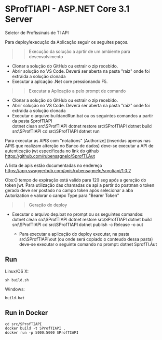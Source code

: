 # SProfTIAPI - ASP.NET Core 3.1 Server

Seletor de Profissinais de TI API

Para deploy/execução da Aplicação seguir os seguites paços.

>> Execução da solução a aprtir de um ambiente para desenvolvimento
- Clonar a solução do GitHub ou extrair o zip recebido.
- Abrir solução no VS Code. Deverá ser aberta na pasta "raiz" onde foi extraida a solução clonada
- Executar a aplcação .Net core pressionando F5.

>> Executar a Aplicação a pelo prompt de comando
- Clonar a solução do GitHub ou extrair o zip recebido.
- Abrir solução no VS Code. Deverá ser aberta na pasta "raiz" onde foi extraida a solução clonada
- Executar o arquivo buildandRun.bat ou os seguintes comandos a partir da pasta SprofTIAPI\
dotnet clean  src\SProfTIAPI
dotnet restore src\SProfTIAPI
dotnet build src\SProfTIAPI
cd src\SProfTIAPI
dotnet run

Para executar as APIS com "notations" [Authorize] (inseridas apenas nas APIS que realizam alterção no Banco de dados) deve-se executar a API de autenticação jwt especificada no link do github https://github.com/rubensagnelo/SprofTI.Aut 

A lista de apis estão documentadas no endereço https://app.swaggerhub.com/apis/rubensagnelo/sprotiapi/1.0.2

Obs:O tempo de expiração está valido para 120 seg após a geração do token jwt. 
Para utilização das chamadas de api a partir do postman o token gerado deve ser postado no campo token após selecionar a aba Autorization e valorar o campo Type para "Bearer Token"

>> Geração do deploy
- Executar o arquivo dep.bat no prompt ou os seguintes comandos:
    dotnet clean  src\SProfTIAPI
    dotnet restore src\SProfTIAPI
    dotnet build src\SProfTIAPI
    cd src\SProfTIAPI
    dotnet publish -c Release -o out

    - Para executar a aplicação do deploy executar, na pasta src\SProfTIAPI\out (ou onde será copiado o conteudo dessa pasta) deve-se executar o seguinte comando no prompt: 
    dotnet SprofTI.Aut























## Run

Linux/OS X:

```
sh build.sh
```

Windows:

```
build.bat
```

## Run in Docker

```
cd src/SProfTIAPI
docker build -t SProfTIAPI .
docker run -p 5000:5000 SProfTIAPI
```
